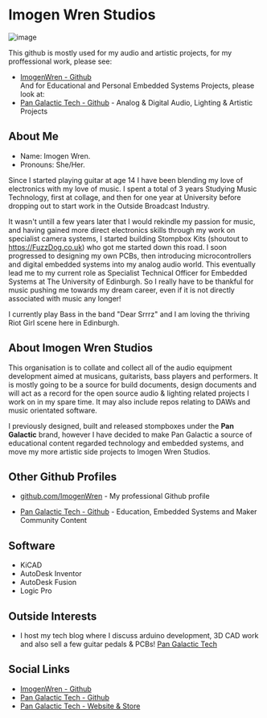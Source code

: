 # Imogen Wren Studios
![image](https://user-images.githubusercontent.com/97303986/217541153-bb81dce7-f75b-4812-b71a-0afd2077692d.png)

This github is mostly used for my audio and artistic projects, for my proffessional work, please see:
- [ImogenWren - Github](https://github.com/ImogenWren) <br>
And for Educational and Personal Embedded Systems Projects, please look at:
- [Pan Galactic Tech -  Github](https://github.com/PanGalacticTech) - Analog & Digital Audio, Lighting & Artistic Projects 

## About Me
- Name: Imogen Wren. <br>
- Pronouns: She/Her. <br>

Since I started playing guitar at age 14 I have been blending my love of electronics with my love of music. I spent a total of 3 years Studying Music Technology, first at collage, and then for one year at University before dropping out to start work in the Outside Broadcast Industry.

It wasn't untill a few years later that I would rekindle my passion for music, and having gained more direct electronics skills through my work on specialist camera systems, I started building Stompbox Kits (shoutout to https://FuzzDog.co.uk) who got me started down this road. 
I soon progressed to designing my own PCBs, then introducing microcontrollers and digital embedded systems into my analog audio world. This eventually lead me to my current role as Specialist Technical Officer for Embedded Systems at The University of Edinburgh. So I really have to be thankful for music pushing me towards my dream career, even if it is not directly associated with music any longer!

I currently play Bass in the band "Dear Srrrz" and I am loving the thriving Riot Girl scene here in Edinburgh.


## About Imogen Wren Studios

This organisation is to collate and collect all of the audio equipment development aimed at musicans, guitarists, bass players and performers. It is mostly going to be a source for build documents, design documents and will act as a record for the open source audio & lighting related projects I work on in my spare time. It may also include repos relating to DAWs and music orientated software. 

I previously designed, built and released stompboxes under the **Pan Galactic** brand, however I have decided to make Pan Galactic a source of educational content regarded technology and embedded systems, and move my more artistic side projects to Imogen Wren Studios.




## Other Github Profiles

- [github.com/ImogenWren](https://github.com/ImogenWren) - My professional Github profile

- [Pan Galactic Tech - Github](https://github.com/PanGalacticTech) - Education, Embedded Systems and Maker Community Content 



## Software
- KiCAD
- AutoDesk Inventor
- AutoDesk Fusion
- Logic Pro

## Outside Interests

- I host my tech blog where I discuss arduino development, 3D CAD work and also sell a few guitar pedals & PCBs! [Pan Galactic Tech](https://PanGalacticTech.com)


## Social Links
- [ImogenWren - Github](https://github.com/ImogenWren)
- [Pan Galactic Tech - Github](https://github.com/PanGalacticTech)
- [Pan Galactic Tech - Website & Store](https://PanGalacticTech.com)

<!--

**Here are some ideas to get you started:**

🙋‍♀️ A short introduction - what is your organization all about?
🌈 Contribution guidelines - how can the community get involved?
👩‍💻 Useful resources - where can the community find your docs? Is there anything else the community should know?
🍿 Fun facts - what does your team eat for breakfast?
🧙 Remember, you can do mighty things with the power of [Markdown](https://docs.github.com/github/writing-on-github/getting-started-with-writing-and-formatting-on-github/basic-writing-and-formatting-syntax)
--> 
